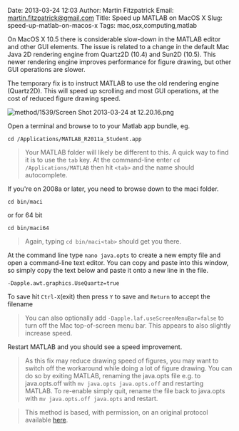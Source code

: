 Date: 2013-03-24 12:03
Author: Martin Fitzpatrick
Email: martin.fitzpatrick@gmail.com
Title: Speed up MATLAB on MacOS X
Slug: speed-up-matlab-on-macos-x
Tags: mac,osx,computing,matlab

On MacOS X 10.5 there is considerable slow-down in the MATLAB editor and other GUI elements. The issue is related to a change in the default Mac Java 2D rendering engine from Quartz2D (10.4) and Sun2D (10.5). This newer rendering engine improves performance for figure drawing, but other GUI operations are slower. 

The temporary fix is to instruct MATLAB to use the old rendering engine (Quartz2D). This will speed up scrolling and most GUI operations, at the cost of reduced figure drawing speed. 

![method/1539/Screen Shot 2013-03-24 at 12.20.16.png](/images/method/1539/Screen%20Shot%202013-03-24%20at%2012.20.16.png)

Open a terminal and browse to to your Matlab app bundle, eg.


    cd /Applications/MATLAB_R2011a_Student.app


>Your MATLAB folder will likely be different to this. A quick way to find it is to use the `tab` key. At the command-line enter `cd /Applications/MATLAB` then hit `<tab>` and the name should autocomplete.

>

>


If you're on 2008a or later, you need to browse down to the maci folder. 



    cd bin/maci



or for 64 bit



    cd bin/maci64






>Again, typing `cd bin/maci<tab>` should get you there.


At the command line type `nano java.opts` to create a new empty file and open a command-line text editor. You can copy and paste into this window, so simply copy the text below and paste it onto a new line in the file.



    -Dapple.awt.graphics.UseQuartz=true



To save hit `Ctrl-X`(exit) then press `Y` to save and `Return` to accept the filename








>You can also optionally add `-Dapple.laf.useScreenMenuBar=false` to turn off the Mac top-of-screen menu bar. This appears to also slightly increase speed.

>


Restart MATLAB and you should see a speed improvement.


>As this fix may reduce drawing speed of figures, you may want to switch off the workaround while doing a lot of figure drawing. You can do so by exiting MATLAB, renaming the java.opts file e.g. to java.opts.off with `mv java.opts java.opts.off` and restarting MATLAB. To re-enable simply quit, rename the file back to java.opts with `mv java.opts.off java.opts` and restart.






>This method is based, with permission, on an original protocol available [here](http://www.mathworks.com/support/bugreports/details.html?rp=412219).

